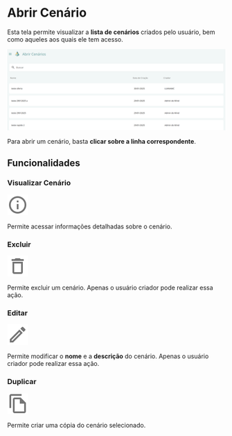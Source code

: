 # Abrir Cenário

Esta tela permite visualizar a **lista de cenários** criados pelo usuário, bem como aqueles aos quais ele tem acesso.  

![alt text](image-2.png)

Para abrir um cenário, basta **clicar sobre a linha correspondente**.  

## Funcionalidades

### Visualizar Cenário
![alt text](icons/informacao.svg)

Permite acessar informações detalhadas sobre o cenário.  

### Excluir
![alt text](icons/excluir.svg)

Permite excluir um cenário. Apenas o usuário criador pode realizar essa ação.  

### Editar
![alt text](icons/editar.svg)

Permite modificar o **nome** e a **descrição** do cenário. Apenas o usuário criador pode realizar essa ação.  

### Duplicar
![alt text](icons/duplicar.svg)

Permite criar uma cópia do cenário selecionado.  



